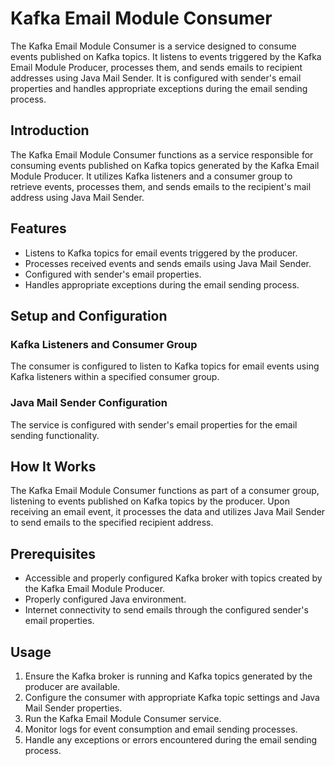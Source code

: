 # Kafka Email Module Consumer

The Kafka Email Module Consumer is a service designed to consume events published on Kafka topics. It listens to events triggered by the Kafka Email Module Producer, processes them, and sends emails to recipient addresses using Java Mail Sender. It is configured with sender's email properties and handles appropriate exceptions during the email sending process.

## Introduction

The Kafka Email Module Consumer functions as a service responsible for consuming events published on Kafka topics generated by the Kafka Email Module Producer. It utilizes Kafka listeners and a consumer group to retrieve events, processes them, and sends emails to the recipient's mail address using Java Mail Sender.

## Features

- Listens to Kafka topics for email events triggered by the producer.
- Processes received events and sends emails using Java Mail Sender.
- Configured with sender's email properties.
- Handles appropriate exceptions during the email sending process.

## Setup and Configuration

### Kafka Listeners and Consumer Group

The consumer is configured to listen to Kafka topics for email events using Kafka listeners within a specified consumer group.

### Java Mail Sender Configuration

The service is configured with sender's email properties for the email sending functionality.

## How It Works

The Kafka Email Module Consumer functions as part of a consumer group, listening to events published on Kafka topics by the producer. Upon receiving an email event, it processes the data and utilizes Java Mail Sender to send emails to the specified recipient address.

## Prerequisites

- Accessible and properly configured Kafka broker with topics created by the Kafka Email Module Producer.
- Properly configured Java environment.
- Internet connectivity to send emails through the configured sender's email properties.

## Usage

1. Ensure the Kafka broker is running and Kafka topics generated by the producer are available.
2. Configure the consumer with appropriate Kafka topic settings and Java Mail Sender properties.
3. Run the Kafka Email Module Consumer service.
4. Monitor logs for event consumption and email sending processes.
5. Handle any exceptions or errors encountered during the email sending process.

